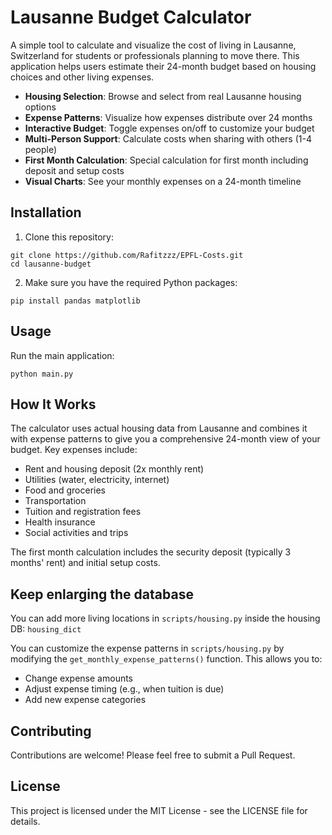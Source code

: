 # Lausanne Budget Calculator

A simple tool to calculate and visualize the cost of living in Lausanne, Switzerland for students or professionals planning to move there. This application helps users estimate their 24-month budget based on housing choices and other living expenses.

- **Housing Selection**: Browse and select from real Lausanne housing options
- **Expense Patterns**: Visualize how expenses distribute over 24 months
- **Interactive Budget**: Toggle expenses on/off to customize your budget
- **Multi-Person Support**: Calculate costs when sharing with others (1-4 people)
- **First Month Calculation**: Special calculation for first month including deposit and setup costs
- **Visual Charts**: See your monthly expenses on a 24-month timeline

## Installation

1. Clone this repository:
```
git clone https://github.com/Rafitzzz/EPFL-Costs.git
cd lausanne-budget
```

2. Make sure you have the required Python packages:
```
pip install pandas matplotlib
```

## Usage

Run the main application:
```
python main.py
```


## How It Works

The calculator uses actual housing data from Lausanne and combines it with expense patterns to give you a comprehensive 24-month view of your budget. Key expenses include:

- Rent and housing deposit (2x monthly rent)
- Utilities (water, electricity, internet)
- Food and groceries
- Transportation
- Tuition and registration fees
- Health insurance
- Social activities and trips

The first month calculation includes the security deposit (typically 3 months' rent) and initial setup costs.

## Keep enlarging the database
You can add more living locations in `scripts/housing.py` inside the housing DB: `housing_dict`

You can customize the expense patterns in `scripts/housing.py` by modifying the `get_monthly_expense_patterns()` function. This allows you to:

- Change expense amounts
- Adjust expense timing (e.g., when tuition is due)
- Add new expense categories

## Contributing

Contributions are welcome! Please feel free to submit a Pull Request.

## License

This project is licensed under the MIT License - see the LICENSE file for details.
